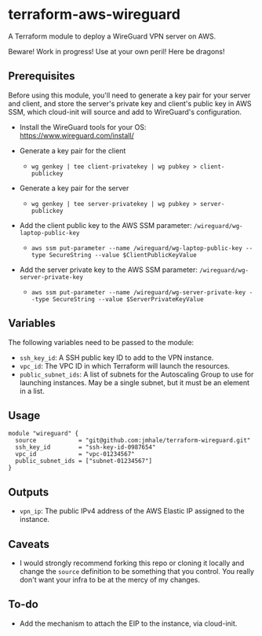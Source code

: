 # terraform-aws-wireguard

A Terraform module to deploy a WireGuard VPN server on AWS.

Beware! Work in progress! Use at your own peril! Here be dragons!

## Prerequisites
Before using this module, you'll need to generate a key pair for your server and client, and store the server's private key and client's public key in AWS SSM, which cloud-init will source and add to WireGuard's configuration.

- Install the WireGuard tools for your OS: https://www.wireguard.com/install/
- Generate a key pair for the client
  - `wg genkey | tee client-privatekey | wg pubkey > client-publickey`
- Generate a key pair for the server
  - `wg genkey | tee server-privatekey | wg pubkey > server-publickey`

- Add the client public key to the AWS SSM parameter: `/wireguard/wg-laptop-public-key`
  - `aws ssm put-parameter --name /wireguard/wg-laptop-public-key --type SecureString --value $ClientPublicKeyValue`
- Add the server private key to the AWS SSM parameter: `/wireguard/wg-server-private-key`
  - `aws ssm put-parameter --name /wireguard/wg-server-private-key --type SecureString --value $ServerPrivateKeyValue`

## Variables
The following variables need to be passed to the module:

- `ssh_key_id`: A SSH public key ID to add to the VPN instance.
- `vpc_id`: The VPC ID in which Terraform will launch the resources.
- `public_subnet_ids`: A list of subnets for the Autoscaling Group to use for launching instances. May be a single subnet, but it must be an element in a list.

## Usage
```
module "wireguard" {
  source            = "git@github.com:jmhale/terraform-wireguard.git"
  ssh_key_id        = "ssh-key-id-0987654"
  vpc_id            = "vpc-01234567"
  public_subnet_ids = ["subnet-01234567"]
}
```

## Outputs
- `vpn_ip`: The public IPv4 address of the AWS Elastic IP assigned to the instance.

## Caveats

- I would strongly recommend forking this repo or cloning it locally and change the `source` definition to be something that you control. You really don't want your infra to be at the mercy of my changes.


## To-do

- Add the mechanism to attach the EIP to the instance, via cloud-init.
